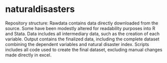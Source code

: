 # naturaldisasters

Repository structure:
Rawdata contains data directly downloaded from the source. Some have been modestly altered for readability purposes into R and Stata.
Data includes all intermediary data, such as the creation of each variable.
Output contains the finalized data, including the complete dataset combining the dependent variables and natural disaster index.
Scripts includes all code used to create the final dataset, excluding manual changes made directly in excel.
